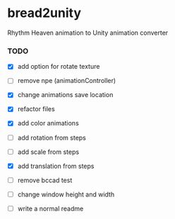 # bread2unity
Rhythm Heaven animation to Unity animation converter


### TODO

- [X] add option for rotate texture

- [ ] remove npe (animationController)

- [x] change animations save location

- [x] refactor files

- [X] add color animations
- [ ] add rotation from steps
- [ ] add scale from steps
- [x] add translation from steps

- [ ] remove bccad test

- [ ] change window height and width

- [ ] write a normal readme